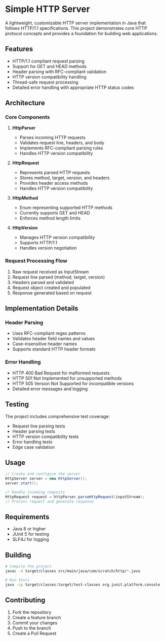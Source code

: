 # Simple HTTP Server

A lightweight, customizable HTTP server implementation in Java that follows HTTP/1.1 specifications. This project demonstrates core HTTP protocol concepts and provides a foundation for building web applications.

## Features

- HTTP/1.1 compliant request parsing
- Support for GET and HEAD methods
- Header parsing with RFC-compliant validation
- HTTP version compatibility handling
- Thread-safe request processing
- Detailed error handling with appropriate HTTP status codes

## Architecture

### Core Components

1. **HttpParser**
   - Parses incoming HTTP requests
   - Validates request line, headers, and body
   - Implements RFC-compliant parsing rules
   - Handles HTTP version compatibility

2. **HttpRequest**
   - Represents parsed HTTP requests
   - Stores method, target, version, and headers
   - Provides header access methods
   - Handles HTTP version compatibility

3. **HttpMethod**
   - Enum representing supported HTTP methods
   - Currently supports GET and HEAD
   - Enforces method length limits

4. **HttpVersion**
   - Manages HTTP version compatibility
   - Supports HTTP/1.1
   - Handles version negotiation

### Request Processing Flow

1. Raw request received as InputStream
2. Request line parsed (method, target, version)
3. Headers parsed and validated
4. Request object created and populated
5. Response generated based on request

## Implementation Details

### Header Parsing
- Uses RFC-compliant regex patterns
- Validates header field names and values
- Case-insensitive header names
- Supports standard HTTP header formats

### Error Handling
- HTTP 400 Bad Request for malformed requests
- HTTP 501 Not Implemented for unsupported methods
- HTTP 505 Version Not Supported for incompatible versions
- Detailed error messages and logging

## Testing

The project includes comprehensive test coverage:
- Request line parsing tests
- Header parsing tests
- HTTP version compatibility tests
- Error handling tests
- Edge case validation

## Usage

```java
// Create and configure the server
HttpServer server = new HttpServer();
server.start();

// Handle incoming requests
HttpRequest request = httpParser.parseHttpRequest(inputStream);
// Process request and generate response
```

## Requirements

- Java 8 or higher
- JUnit 5 for testing
- SLF4J for logging

## Building

```bash
# Compile the project
javac -d target/classes src/main/java/com/scratch/http/*.java

# Run tests
java -cp target/classes:target/test-classes org.junit.platform.console.ConsoleLauncher
```

## Contributing

1. Fork the repository
2. Create a feature branch
3. Commit your changes
4. Push to the branch
5. Create a Pull Request
